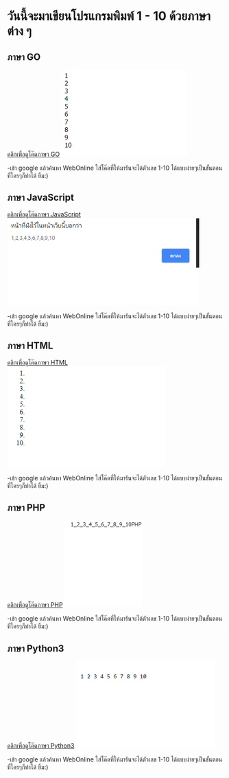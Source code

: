 # วันนี้จะมาเขียนโปรแกรมพิมพ์ 1 - 10 ด้วยภาษาต่าง ๆ

## ภาษา GO
[คลิกเพื่อดูโค๊ดภาษา GO](https://github.com/Kronwarin/Code-1-10/blob/master/GO.txt) 
![Image](https://github.com/Kronwarin/Code-1-10/blob/master/GO1.png)
<p>-เข้า google แล้วค้นหา WebOnline ใส่โค๊ดที่ให้มารันจะได้ตัวเลข 1-10 ได้แบบง่ายๆเป็นขั้นตอนที่ใครๆก็ทำได้ ยิ้ม:)

## ภาษา JavaScript
[คลิกเพื่อดูโค๊ดภาษา JavaScript](https://github.com/Kronwarin/Code-1-10/blob/master/JavaScript.txt) 
![Image](https://github.com/Kronwarin/Code-1-10/blob/master/JavaScript3.png)
<p>-เข้า google แล้วค้นหา WebOnline ใส่โค๊ดที่ให้มารันจะได้ตัวเลข 1-10 ได้แบบง่ายๆเป็นขั้นตอนที่ใครๆก็ทำได้ ยิ้ม:)

## ภาษา HTML
[คลิกเพื่อดูโค๊ดภาษา HTML](https://github.com/Kronwarin/Code-1-10/blob/master/html.txt) 
![Image](https://github.com/Kronwarin/Code-1-10/blob/master/HTML2.png)
<p>-เข้า google แล้วค้นหา WebOnline ใส่โค๊ดที่ให้มารันจะได้ตัวเลข 1-10 ได้แบบง่ายๆเป็นขั้นตอนที่ใครๆก็ทำได้ ยิ้ม:)

## ภาษา PHP
[คลิกเพื่อดูโค๊ดภาษา PHP](https://github.com/Kronwarin/Code-1-10/blob/master/PHP.txt) 
![Image](https://github.com/Kronwarin/Code-1-10/blob/master/php4.png)
<p>-เข้า google แล้วค้นหา WebOnline ใส่โค๊ดที่ให้มารันจะได้ตัวเลข 1-10 ได้แบบง่ายๆเป็นขั้นตอนที่ใครๆก็ทำได้ ยิ้ม:)

## ภาษา Python3
[คลิกเพื่อดูโค๊ดภาษา Python3](https://github.com/Kronwarin/Code-1-10/blob/master/Python3.txt) 
![Image](https://github.com/Kronwarin/Code-1-10/blob/master/Python3.5.png)
<p>-เข้า google แล้วค้นหา WebOnline ใส่โค๊ดที่ให้มารันจะได้ตัวเลข 1-10 ได้แบบง่ายๆเป็นขั้นตอนที่ใครๆก็ทำได้ ยิ้ม:)
